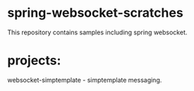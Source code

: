 # spring-websocket-scratches
This repository contains samples including spring websocket.

# projects:

websocket-simptemplate - simptemplate messaging.

